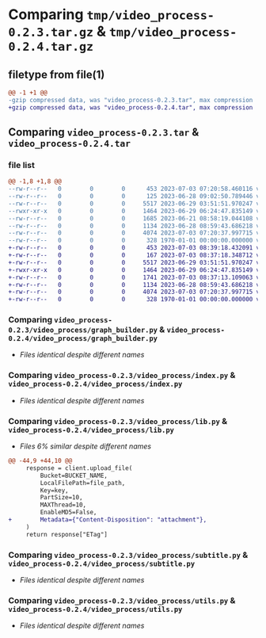 # Comparing `tmp/video_process-0.2.3.tar.gz` & `tmp/video_process-0.2.4.tar.gz`

## filetype from file(1)

```diff
@@ -1 +1 @@
-gzip compressed data, was "video_process-0.2.3.tar", max compression
+gzip compressed data, was "video_process-0.2.4.tar", max compression
```

## Comparing `video_process-0.2.3.tar` & `video_process-0.2.4.tar`

### file list

```diff
@@ -1,8 +1,8 @@
--rw-r--r--   0        0        0      453 2023-07-03 07:20:58.460116 video_process-0.2.3/pyproject.toml
--rw-r--r--   0        0        0      125 2023-06-28 09:02:50.789446 video_process-0.2.3/video_process/__init__.py
--rw-r--r--   0        0        0     5517 2023-06-29 03:51:51.970247 video_process-0.2.3/video_process/graph_builder.py
--rwxr-xr-x   0        0        0     1464 2023-06-29 06:24:47.835149 video_process-0.2.3/video_process/index.py
--rw-r--r--   0        0        0     1685 2023-06-21 08:58:19.044108 video_process-0.2.3/video_process/lib.py
--rw-r--r--   0        0        0     1134 2023-06-28 08:59:43.686218 video_process-0.2.3/video_process/subtitle.py
--rw-r--r--   0        0        0     4074 2023-07-03 07:20:37.997715 video_process-0.2.3/video_process/utils.py
--rw-r--r--   0        0        0      328 1970-01-01 00:00:00.000000 video_process-0.2.3/PKG-INFO
+-rw-r--r--   0        0        0      453 2023-07-03 08:39:18.432091 video_process-0.2.4/pyproject.toml
+-rw-r--r--   0        0        0      167 2023-07-03 08:37:18.348712 video_process-0.2.4/video_process/__init__.py
+-rw-r--r--   0        0        0     5517 2023-06-29 03:51:51.970247 video_process-0.2.4/video_process/graph_builder.py
+-rwxr-xr-x   0        0        0     1464 2023-06-29 06:24:47.835149 video_process-0.2.4/video_process/index.py
+-rw-r--r--   0        0        0     1741 2023-07-03 08:37:13.109063 video_process-0.2.4/video_process/lib.py
+-rw-r--r--   0        0        0     1134 2023-06-28 08:59:43.686218 video_process-0.2.4/video_process/subtitle.py
+-rw-r--r--   0        0        0     4074 2023-07-03 07:20:37.997715 video_process-0.2.4/video_process/utils.py
+-rw-r--r--   0        0        0      328 1970-01-01 00:00:00.000000 video_process-0.2.4/PKG-INFO
```

### Comparing `video_process-0.2.3/video_process/graph_builder.py` & `video_process-0.2.4/video_process/graph_builder.py`

 * *Files identical despite different names*

### Comparing `video_process-0.2.3/video_process/index.py` & `video_process-0.2.4/video_process/index.py`

 * *Files identical despite different names*

### Comparing `video_process-0.2.3/video_process/lib.py` & `video_process-0.2.4/video_process/lib.py`

 * *Files 6% similar despite different names*

```diff
@@ -44,9 +44,10 @@
     response = client.upload_file(
         Bucket=BUCKET_NAME,
         LocalFilePath=file_path,
         Key=key,
         PartSize=10,
         MAXThread=10,
         EnableMD5=False,
+        Metadata={"Content-Disposition": "attachment"},
     )
     return response["ETag"]
```

### Comparing `video_process-0.2.3/video_process/subtitle.py` & `video_process-0.2.4/video_process/subtitle.py`

 * *Files identical despite different names*

### Comparing `video_process-0.2.3/video_process/utils.py` & `video_process-0.2.4/video_process/utils.py`

 * *Files identical despite different names*

